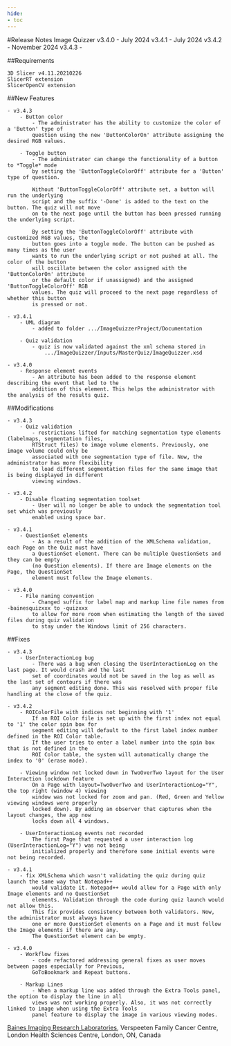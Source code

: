 ```yaml
---
hide:
- toc
---
```

<!-- let javascript handle toc on left sidebar -->

#Release Notes
	Image Quizzer v3.4.0 - July 2024
				  v3.4.1 - July 2024
				  v3.4.2 - November 2024
				  v3.4.3 - 
	

##Requirements

	3D Slicer v4.11.20210226
	SlicerRT extension
	SlicerOpenCV extension
	
##New Features

	- v3.4.3
		- Button color
			- The administrator has the ability to customize the color of a 'Button' type of 
			question using the new 'ButtonColorOn' attribute assigning the desired RGB values.
			
		- Toggle button 
			- The administrator can change the functionality of a button to *Toggle* mode
			by setting the 'ButtonToggleColorOff' attribute for a 'Button' type of question.
			
			Without 'ButtonToggleColorOff' attribute set, a button will run the underlying
			script and the suffix '-Done' is added to the text on the button. The quiz will not move
			on to the next page until the button has been pressed running the underlying script.
			
			By setting the 'ButtonToggleColorOff' attribute with customized RGB values, the
			button goes into a toggle mode. The button can be pushed as many times as the user
			wants to run the underlying script or not pushed at all. The color of the button
			will oscillate between the color assigned with the 'ButtonColorOn' attribute
			or the default color if unassigned) and the assigned 'ButtonToggleColorOff' RGB
			values. The quiz will proceed to the next page regardless of whether this button 
			is pressed or not.
		
	- v3.4.1
		- UML diagram
			- added to folder .../ImageQuizzerProject/Documentation

		- Quiz validation
			- quiz is now validated against the xml schema stored in  
				.../ImageQuizzer/Inputs/MasterQuiz/ImageQuizzer.xsd
		
	- v3.4.0
		- Response element events
			- An attribute has been added to the response element describing the event that led to the
			addition of this element. This helps the administrator with the analysis of the results quiz.
			
	
##Modifications

	- v3.4.3
		- Quiz validation 
			- restrictions lifted for matching segmentation type elements (labelmaps, segmentation files,
			RTStruct files) to image volume elements. Previously, one image volume could only be
			associated with one segmentation type of file. Now, the administrator has more flexibility
			to load different segmentation files for the same image that is being displayed in different
			viewing windows.

	- v3.4.2
		- Disable floating segmentation toolset
			- User will no longer be able to undock the segmentation tool set which was previously 
			enabled using space bar.

	- v3.4.1
		- QuestionSet elements
			- As a result of the addition of the XMLSchema validation, each Page on the Quiz must have 
			a QuestionSet element. There can be multiple QuestionSets and they can be empty 
			(no Question elements). If there are Image elements on the Page, the QuestionSet 
			element must follow the Image elements.
			
	- v3.4.0
		- File naming convention
			- Changed suffix for label map and markup line file names from -bainesquizxxx to -quizxxx 
			to allow for more room when estimating the length of the saved files during quiz validation
			to stay under the Windows limit of 256 characters.
			
			
##Fixes

	- v3.4.3
		- UserInteractionLog bug
			- There was a bug when closing the UserInteractionLog on the last page. It would crash and the last
			set of coordinates would not be saved in the log as well as the last set of contours if there was
			any segment editing done. This was resolved with proper file handling at the close of the quiz.
			
	- v3.4.2
		- ROIColorFile with indices not beginning with '1'
			If an ROI Color file is set up with the first index not equal to '1' the color spin box for 
			segment editing will default to the	first label index number defined in the ROI Color table.
			If the user tries to enter a label number into the spin box that is not defined in the 
			ROI Color table, the system will automatically change the index to '0' (erase mode).
			
		- Viewing window not locked down in TwoOverTwo layout for the User Interaction lockdown feature
			On a Page with layout=TwoOverTwo and UserInteractionLog="Y", the top right (window 4) viewing 
			window was not locked for zoom and pan. (Red, Green and Yellow viewing windows were properly
			locked down). By adding an observer that captures when the layout changes, the app now 
			locks down all 4 windows.
			
		- UserInteractionLog events not recorded
			The first Page that requested a user interaction log (UserInteractionLog="Y") was not being 
			initialized properly and therefore some initial events were not being recorded.
			
	- v3.4.1
		- fix XMLSchema which wasn't validating the quiz during quiz launch the same way that Notepad++ 
			would validate it. Notepad++ would allow for a Page with only Image elements and no QuestionSet 
			elements. Validation through the code during quiz launch would not allow this. 
			This fix provides consistency between both validators. Now,	the administrator must always have
			one or more QuestionSet elements on a Page and it must follow the Image elements if there are any.
			The QuestionSet element can be empty.

	- v3.4.0
		- Workflow fixes
			- code refactored addressing general fixes as user moves between pages especially for Previous,
			GoToBookmark and Repeat buttons.
			
		- Markup Lines
			- When a markup line was added through the Extra Tools panel, the option to display the line in all 
			views was not working properly. Also, it was not correctly linked to image when using the Extra Tools
			panel feature to display the image in various viewing modes.
			
		  
<a href="https://bainesimaging.com" target="_blank">Baines Imaging Research Laboratories</a>, Verspeeten Family Cancer Centre, London Health Sciences Centre, London, ON, Canada
